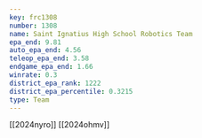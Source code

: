 ```yaml
---
key: frc1308
number: 1308
name: Saint Ignatius High School Robotics Team
epa_end: 9.81
auto_epa_end: 4.56
teleop_epa_end: 3.58
endgame_epa_end: 1.66
winrate: 0.3
district_epa_rank: 1222
district_epa_percentile: 0.3215
type: Team
---
```

[[2024nyro]]
[[2024ohmv]]
